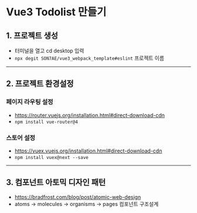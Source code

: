 # Vue3 Todolist 만들기

## 1. 프로젝트 생성

- 터미널을 열고 cd desktop 입력
- `npx degit SON7AE/vue3_webpack_template#eslint` 프로젝트 이름

---

## 2. 프로젝트 환경설정

### 페이지 라우팅 설정

- https://router.vuejs.org/installation.html#direct-download-cdn
- `npm install vue-router@4`

### 스토어 설정

- https://vuex.vuejs.org/installation.html#direct-download-cdn
- `npm install vuex@next --save`

---

## 3. 컴포넌트 아토믹 디자인 패턴

- https://bradfrost.com/blog/post/atomic-web-design
- atoms -> molecules -> organisms -> pages 컴포넌트 구조설계
